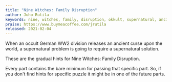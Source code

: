 ```yaml
---
title: "Nine Witches: Family Disruption"
author: Juho Rutila
keywords: nine, witches, family, disruption, okkult, supernatural, ancient
praise: https://www.buymeacoffee.com/jrutila
released: 2021-02-04
---
```


When an occult German WW2 division releases an ancient curse upon the world, a supernatural problem is going to require a supernatural solution.

These are the gradual hints for Nine Witches: Family Disruption.

Every part contains the bare minimum for passing that specific part. So, if you don't find hints for specific puzzle it might be in one of the future parts.
